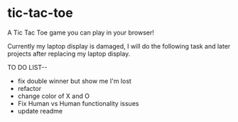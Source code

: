 # tic-tac-toe
 A Tic Tac Toe game you can play in your browser!

Currently my laptop display is damaged, I will do the following task and later projects after replacing my laptop display.

TO DO LIST--
 - fix double winner but show me I'm lost
 - refactor
 - change color of X and O
 - Fix Human vs Human functionality issues
 - update readme
